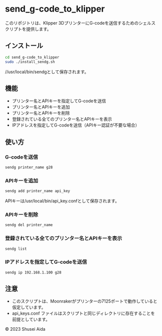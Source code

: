 # send_g-code_to_klipper

このリポジトリは、Klipper 3DプリンターにG-codeを送信するためのシェルスクリプトを提供します。

## インストール
```bash
cd send_g-code_to_klipper
sudo ./install_sendg.sh
```
//usr/local/bin/sendgとして保存されます。

## 機能

- プリンター名とAPIキーを指定してG-codeを送信
- プリンター名とAPIキーを追加
- プリンター名とAPIキーを削除
- 登録されている全てのプリンター名とAPIキーを表示
- IPアドレスを指定してG-codeを送信（APIキー認証が不要な場合）

## 使い方

### G-codeを送信
```bash
sendg printer_name g28
```

### APIキーを追加
```bash
sendg add printer_name api_key
```
APIキーは/usr/local/bin/api_key.confとして保存されます。

### APIキーを削除
```bash
sendg del printer_name
```
### 登録されている全てのプリンター名とAPIキーを表示
```bash
sendg list
```

### IPアドレスを指定してG-codeを送信
```bash
sendg ip 192.168.1.100 g28
```

## 注意
* このスクリプトは、Moonrakerがプリンターの7125ポートで動作していると仮定しています。
* api_keys.conf ファイルはスクリプトと同じディレクトリに存在することを前提としています。

©︎ 2023 Shusei Aida
  
